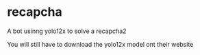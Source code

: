 # recapcha
A bot usinng yolo12x to solve a recapcha2

You will still have to download the yolo12x model ont their website
